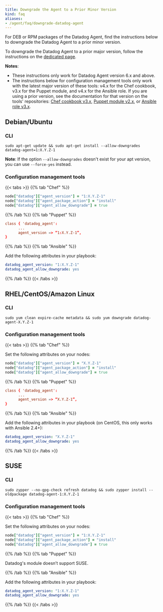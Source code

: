 ```yaml
---
title: Downgrade the Agent to a Prior Minor Version
kind: faq
aliases:
- /agent/faq/downgrade-datadog-agent
---
```


For DEB or RPM packages of the Datadog Agent, find the instructions below to downgrade the Datadog Agent to a prior minor version.

To downgrade the Datadog Agent to a prior major version, follow the instructions on the [dedicated page][1].

**Notes**:

* These instructions only work for Datadog Agent version 6.x and above.
* The instructions below for configuration management tools only work with the latest major version of these tools: v4.x for the Chef cookbook, v3.x for the Puppet module, and v4.x for the Ansible role. If you are using a prior version, see the documentation for that version on the tools' repositories: [Chef cookbook v3.x][2], [Puppet module v2.x][3], or [Ansible role v3.x][4].

## Debian/Ubuntu

### CLI

```shell
sudo apt-get update && sudo apt-get install --allow-downgrades datadog-agent=1:X.Y.Z-1
```

**Note**: If the option `--allow-downgrades` doesn't exist for your apt version, you can use `--force-yes` instead.

### Configuration management tools

{{< tabs >}}
{{% tab "Chef" %}}

```rb
node["datadog"]["agent_version"] = "1:X.Y.Z-1"
node["datadog"]["agent_package_action"] = "install"
node["datadog"]["agent_allow_downgrade"] = true
```

{{% /tab %}}
{{% tab "Puppet" %}}

```conf
class { 'datadog_agent':
      ...
      agent_version => “1:X.Y.Z-1”,
}
```

{{% /tab %}}
{{% tab "Ansible" %}}

Add the following attributes in your playbook:

```yaml
datadog_agent_version: "1:X.Y.Z-1"
datadog_agent_allow_downgrade: yes
```

{{% /tab %}}
{{< /tabs >}}

## RHEL/CentOS/Amazon Linux

### CLI

```shell
sudo yum clean expire-cache metadata && sudo yum downgrade datadog-agent-X.Y.Z-1
```

### Configuration management tools

{{< tabs >}}
{{% tab "Chef" %}}

Set the following attributes on your nodes:

```rb
node["datadog"]["agent_version"] = "X.Y.Z-1"
node["datadog"]["agent_package_action"] = "install"
node["datadog"]["agent_allow_downgrade"] = true
```

{{% /tab %}}
{{% tab "Puppet" %}}

```conf
class { 'datadog_agent':
      ...
      agent_version => “X.Y.Z-1”,
}
```

{{% /tab %}}
{{% tab "Ansible" %}}

Add the following attributes in your playbook (on CentOS, this only works with Ansible 2.4+):

```yaml
datadog_agent_version: "X.Y.Z-1"
datadog_agent_allow_downgrade: yes
```

{{% /tab %}}
{{< /tabs >}}

## SUSE

### CLI

```shell
sudo zypper --no-gpg-check refresh datadog && sudo zypper install --oldpackage datadog-agent-1:X.Y.Z-1
```

### Configuration management tools

{{< tabs >}}
{{% tab "Chef" %}}

Set the following attributes on your nodes:

```rb
node["datadog"]["agent_version"] = "1:X.Y.Z-1"
node["datadog"]["agent_package_action"] = "install"
node["datadog"]["agent_allow_downgrade"] = true
```

{{% /tab %}}
{{% tab "Puppet" %}}

Datadog's module doesn’t support SUSE.

{{% /tab %}}
{{% tab "Ansible" %}}

Add the following attributes in your playbook:

```yaml
datadog_agent_version: "1:X.Y.Z-1"
datadog_agent_allow_downgrade: yes
```

{{% /tab %}}
{{< /tabs >}}

[1]: /agent/faq/agent-downgrade-major/
[2]: https://github.com/DataDog/chef-datadog/tree/3.x
[3]: https://github.com/DataDog/puppet-datadog-agent/tree/2.x
[4]: https://github.com/DataDog/ansible-datadog/tree/3.x
